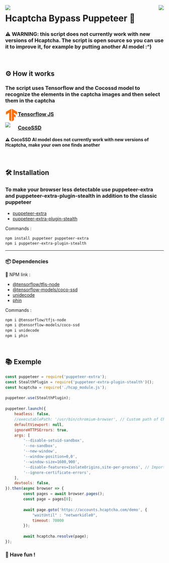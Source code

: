 <p>
    <img width="80" align="left" src="https://cdn.worldvectorlogo.com/logos/hcaptcha-2-2.svg">
    <img align="right" src="https://api.visitorbadge.io/api/visitors?path=https://github.com/Ralex91/pptr-hcaptcha-bypass/edit/main/README.md&countColor=%2337d67a">
    <h1>Hcaptcha Bypass Puppeteer 🤖</h1>
</p>

<h3>⚠ WARNING: this script does not currently work with new versions of Hcaptcha. The script is open source so you can use it to improve it, for example by putting another AI model :^)</h3>

<br>

<h2>⚙ How it works</h2>
<h3>The script uses Tensorflow and the Cocossd model to recognize the elements in the captcha images and then select them in the captcha</h3>

<img width="40" align="left" src="https://raw.githubusercontent.com/devicons/devicon/master/icons/tensorflow/tensorflow-original.svg">
<h3> <a href="https://github.com/tensorflow/tfjs">Tensorflow JS</a> </h3>


<img width="40" align="left" src="https://img.icons8.com/color-glass/512/experiment-trial.png">
<h3> <a href="https://github.com/tensorflow/tfjs-models/tree/master/coco-ssd">CocoSSD</a> </h3>

<h4>⚠ CocoSSD AI model does not currently work with new versions of Hcaptcha, make your own one finds another</h4>
<br>

<h2>🛠 Installation</h2>

<h3>To make your browser less detectable use puppeteer-extra and puppeteer-extra-plugin-stealth in addition to the classic puppeteer </h3>

- [puppeteer-extra](https://www.npmjs.com/package/puppeteer-extra)
- [puppeteer-extra-plugin-stealth](https://www.npmjs.com/package/puppeteer-extra-plugin-stealth)

Commands : 

```bash
npm install puppeteer puppeteer-extra
npm i puppeteer-extra-plugin-stealth
```

-----

<h3>📦 Dependencies</h3>

🔗 NPM link :
 - [@tensorflow/tfjs-node](https://www.npmjs.com/package/@tensorflow/tfjs-node)
 - [@tensorflow-models/coco-ssd](https://www.npmjs.com/package/@tensorflow-models/coco-ssd)
 - [unidecode](https://www.npmjs.com/package/unidecode)
 - [phin](https://www.npmjs.com/package/phin)

Commands : 
```bash
npm i @tensorflow/tfjs-node
npm i @tensorflow-models/coco-ssd
npm i unidecode
npm i phin
```
<br>


<h2>📚 Exemple</h2>

```js
const puppeteer = require('puppeteer-extra');
const StealthPlugin = require('puppeteer-extra-plugin-stealth')();
const hcaptcha = require('./hcap_module.js');

puppeteer.use(StealthPlugin);

puppeteer.launch({ 
    headless: false,
    //executablePath: '/usr/bin/chromium-browser', // Custom path of Chromium
    defaultViewport: null,
    ignoreHTTPSErrors: true,
    args: [
        '--disable-setuid-sandbox',
        '--no-sandbox',
        '--new-window',
        '--window-position=0,0',
        '--window-size=1600,900',
        '--disable-features=IsolateOrigins,site-per-process', // Important argument to get the contents of the captcha iframe
        '--ignore-certificate-errors',
    ],
    devtools: false,
}).then(async browser => {
        const pages = await browser.pages();
        const page = pages[0];

        await page.goto('https://accounts.hcaptcha.com/demo', {
            "waitUntil" : "networkidle0",
            timeout: 70000
        });

        await hcaptcha.resolve(page);
});
```

<h3>🎈 Have fun !</h3>
